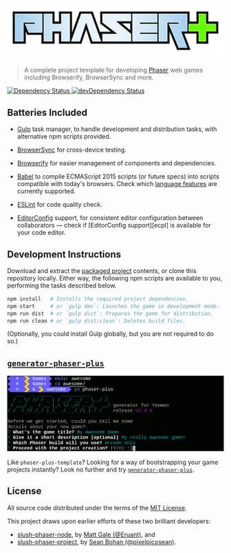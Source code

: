 ![Phaser Plus Template](logo.png)
=================================

>   A complete project template for developing [Phaser][phsr] web games
>   including Browserify, BrowserSync and more.

[![Dependency Status][bdg1] ![devDependency Status][bdg2]][deps]


Batteries Included
------------------

*   [Gulp][gulp] task manager, to handle development and distribution tasks,
    with alternative npm scripts provided.

*   [BrowserSync][bsnc] for cross-device testing.

*   [Browserify][brsy] for easier management of components and dependencies.

*   [Babel][babl] to compile ECMAScript 2015 scripts (or future specs) into
    scripts compatible with today's browsers. Check which [language
    features][feat] are currently supported.

*   [ESLint][eslt] for code quality check.

*   [EditorConfig][edcf] support, for consistent editor configuration between
    collaborators — check if [EditorConfig support][ecpl] is available for your
    code editor.


Development Instructions
------------------------

Download and extract the [packaged project][dwld] contents, or clone this
repository locally. Either way, the following npm scripts are available to you,
performing the tasks described below.

```sh
npm install   # Installs the required project dependencies.
npm start     # or `gulp dev`: Launches the game in development mode.
npm run dist  # or `gulp dist`: Prepares the game for distribution.
npm run clean # or `gulp dist:clean`: Deletes build files.
```

(Optionally, you could install Gulp globally, but you are not required to do
so.)


[`generator-phaser-plus`][gpp_]
-------------------------------

![generator-phaser-plus Screenshot](screenshot.png)

Like `phaser-plus-template`? Looking for a way of bootstrapping your game
projects instantly? Look no further and try [`generator-phaser-plus`][gpp_].


License
-------

All source code distributed under the terms of the [MIT License](LICENSE).

This project draws upon earlier efforts of these two brilliant developers:

- [slush-phaser-node][sspn], by [Matt Gale (@Eruant)][matt], and
- [slush-phaser-project][sspp], by [Sean Bohan (@pixelpicosean)][ppsn].


<!-- Links -->

[phsr]: http://phaser.io/
[eslt]: http://eslint.org/
[gulp]: http://gulpjs.com/
[babl]: https://babeljs.io/
[brsy]: http://browserify.org/
[edcf]: http://editorconfig.org/
[matt]: https://github.com/Eruant
[bsnc]: http://www.browsersync.io/
[ppsn]: https://github.com/pixelpicosean/
[feat]: https://babeljs.io/docs/learn-es2015/
[sspn]: https://github.com/Eruant/slush-phaser-node
[gpp_]: https://github.com/rblopes/generator-phaser-plus
[deps]: https://david-dm.org/rblopes/phaser-plus-template
[bdg1]: https://david-dm.org/rblopes/phaser-plus-template.svg
[sspp]: https://github.com/pixelpicosean/slush-phaser-project
[bdg2]: https://david-dm.org/rblopes/phaser-plus-template/dev-status.svg
[dwld]: https://github.com/rblopes/phaser-plus-template/archive/master.zip
